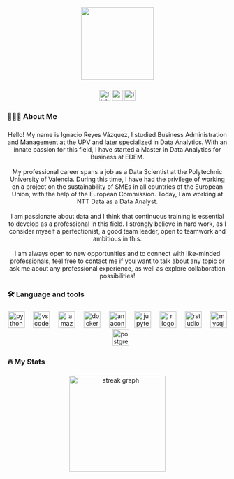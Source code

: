 <div align="center">
  <img height="166" src="https://media.licdn.com/dms/image/D4E12AQHFTYesKzpoSA/article-cover_image-shrink_720_1280/0/1674740361456?e=2147483647&v=beta&t=ftw2gD-lIrE3gSOuBu0AahDwN-uJ18aJ9o0onxfUwQE"  />
</div>

###

<div align="center">
  <img src="https://img.shields.io/static/v1?message=LinkedIn&logo=linkedin&label=&color=0077B5&logoColor=white&labelColor=&style=for-the-badge" height="25" alt="linkedin logo"  />
  <img src="https://img.shields.io/static/v1?message=Gmail&logo=gmail&label=&color=D14836&logoColor=white&labelColor=&style=for-the-badge" height="25" alt="gmail logo"  />
  <img src="https://img.shields.io/static/v1?message=Instagram&logo=instagram&label=&color=E4405F&logoColor=white&labelColor=&style=for-the-badge" height="25" alt="instagram logo"  />
</div>

###

<h3 align="left">🧑🏽‍💻 About Me</h3>

###

<p align="center">Hello! My name is Ignacio Reyes Vázquez, I studied Business Administration and Management at the UPV and later specialized in Data Analytics. With an innate passion for this field, I have started a Master in Data Analytics for Business at EDEM.<br><br>My professional career spans a job as a Data Scientist at the Polytechnic University of Valencia. During this time, I have had the privilege of working on a project on the sustainability of SMEs in all countries of the European Union, with the help of the European Commission. Today, I am working at NTT Data as a Data Analyst.<br><br>I am passionate about data and I think that continuous training is essential to develop as a professional in this field. I strongly believe in hard work, as I consider myself a perfectionist, a good team leader, open to teamwork and ambitious in this.<br><br>I am always open to new opportunities and to connect with like-minded professionals, feel free to contact me if you want to talk about any topic or ask me about any professional experience, as well as explore collaboration possibilities!</p>

###

<h3 align="left">🛠 Language and tools</h3>

###

<div align="center">
  <img src="https://cdn.jsdelivr.net/gh/devicons/devicon/icons/python/python-original.svg" height="38" alt="python logo"  />
  <img width="12" />
  <img src="https://cdn.jsdelivr.net/gh/devicons/devicon/icons/vscode/vscode-original.svg" height="38" alt="vscode logo"  />
  <img width="12" />
  <img src="https://cdn.jsdelivr.net/gh/devicons/devicon/icons/amazonwebservices/amazonwebservices-original.svg" height="38" alt="amazonwebservices logo"  />
  <img width="12" />
  <img src="https://cdn.jsdelivr.net/gh/devicons/devicon/icons/docker/docker-plain-wordmark.svg" height="38" alt="docker logo"  />
  <img width="12" />
  <img src="https://cdn.jsdelivr.net/gh/devicons/devicon/icons/anaconda/anaconda-original.svg" height="38" alt="anaconda logo"  />
  <img width="12" />
  <img src="https://cdn.jsdelivr.net/gh/devicons/devicon/icons/jupyter/jupyter-original.svg" height="38" alt="jupyter logo"  />
  <img width="12" />
  <img src="https://cdn.jsdelivr.net/gh/devicons/devicon/icons/r/r-original.svg" height="38" alt="r logo"  />
  <img width="12" />
  <img src="https://cdn.jsdelivr.net/gh/devicons/devicon/icons/rstudio/rstudio-original.svg" height="38" alt="rstudio logo"  />
  <img width="12" />
  <img src="https://cdn.jsdelivr.net/gh/devicons/devicon/icons/mysql/mysql-original.svg" height="38" alt="mysql logo"  />
  <img width="12" />
  <img src="https://cdn.jsdelivr.net/gh/devicons/devicon/icons/postgresql/postgresql-original.svg" height="38" alt="postgresql logo"  />
</div>

###

<h3 align="left">🔥   My Stats</h3>

###

<div align="center">
  <img src="https://streak-stats.demolab.com?user=nachoreyesv&locale=en&mode=daily&theme=dark&hide_border=false&border_radius=5&order=3" height="220" alt="streak graph"  />
</div>

###
